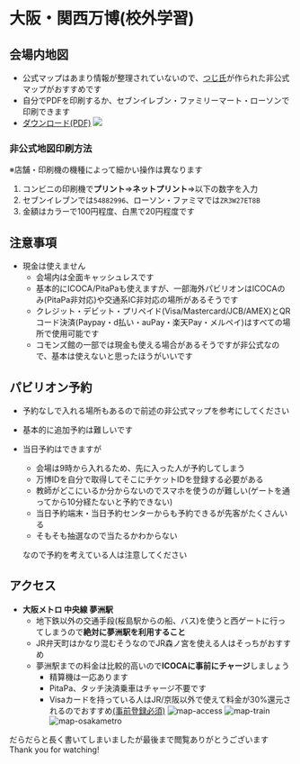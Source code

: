 # 大阪・関西万博(校外学習)

## 会場内地図
- 公式マップはあまり情報が整理されていないので、[つじ氏](https://x.com/t_tsuji)が作られた非公式マップがおすすめです
- 自分でPDFを印刷するか、セブンイレブン・ファミリーマート・ローソンで印刷できます
- [ダウンロード(PDF)](https://drive.google.com/file/d/1BAgK0PikfvVpWTCGZNBWSMNUlfLklr7w/view?pli=1)
![](https://github.com/Kisaraki2021/OTH-Information-I/blob/main/expomap.png?raw=true)

### 非公式地図印刷方法
※店舗・印刷機の機種によって細かい操作は異なります
1. コンビニの印刷機で**プリント**=>**ネットプリント**=>以下の数字を入力
2. セブンイレブンでは`54882996`、ローソン・ファミマでは`ZR3W27ET8B`
3. 金額はカラーで100円程度、白黒で20円程度です


## 注意事項
- 現金は使えません
    - 会場内は全面キャッシュレスです
    - 基本的にICOCA/PitaPaも使えますが、一部海外パビリオンはICOCAのみ(PitaPa非対応)や交通系IC非対応の場所があるそうです
    - クレジット・デビット・プリペイド(Visa/Mastercard/JCB/AMEX)とQRコード決済(Paypay・d払い・auPay・楽天Pay・メルペイ)はすべての場所で使用可能です
    - コモンズ館の一部では現金も使える場合があるそうですが非公式なので、基本は使えないと思ったほうがいいです


## パビリオン予約
- 予約なしで入れる場所もあるので前述の非公式マップを参考にしてください
- 基本的に追加予約は難しいです
- 当日予約はできますが
    - 会場は9時から入れるため、先に入った人が予約してしまう
    - 万博IDを自分で取得してそこにチケットIDを登録する必要がある
    - 教師がどこにいるか分からないのでスマホを使うのが難しい(ゲートを通ってから10分経たないと予約できない)
    - 当日予約端末・当日予約センターからも予約できるが先客がたくさんいる
    - そもそも抽選なので当たるかわからない

    なので予約を考えている人は注意してください

## アクセス
- **大阪メトロ 中央線 夢洲駅**
    - 地下鉄以外の交通手段(桜島駅からの船、バス)を使うと西ゲートに行ってしまうので**絶対に夢洲駅を利用すること**
    - JR弁天町はかなり混むそうなのでJR森ノ宮を使える人はそっちがおすすめ
    - 夢洲駅までの料金は比較的高いので**ICOCAに事前にチャージ**しましょう
        - 精算機は一応あります
        - PitaPa、タッチ決済乗車はチャージ不要です
        - Visaカードを持っている人はJR/京阪以外で使えて料金が30%還元されるのでおすすめ[(事前登録必須)](https://www.visa.co.jp/about-visa/promotions/visapromo25apr-tokudaore.html#a83c2eeba2)
![map-access](https://www.expo2025.or.jp/wp/wp-content/themes/expo2025orjp_2022/assets/img/expo-map-index/access/img01.png)
![map-train](https://www.expo2025.or.jp/wp/wp-content/themes/expo2025orjp_2022/assets/img/expo-map-index/access/img02.png)
![map-osakametro](https://subway.osakametro.co.jp/img/osakametro_rosenzu_20250404.gif)



だらだらと長く書いてしまいましたが最後まで閲覧ありがとうございます
Thank you for watching!